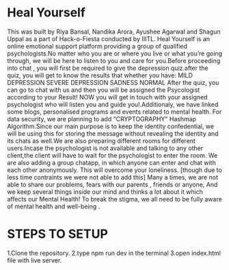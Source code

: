 
# Heal Yourself 
This was built by Riya Bansal, Nandika Arora, Ayushee Agarwal and Shagun Uppal as a part of Hack-o-Fiesta conducted by IIITL. 
Heal Yourself is an online emotional support platform providing a group of qualified psychologists.No matter who you are or where you live or what you’re going through, we will be here to listen to you and care for you.Before proceeding into chat , you will first be required to give the depression quiz.after the quiz, you will get to know the results that whether you have: MILD DEPRESSION SEVERE DEPRESSION SADNESS NORMAL After the quiz, you can go to chat with us and then you will be assigned the Psycologist according to your Result! NOW you will get in touch with your assigned psychologist who will listen you and guide you!.Additionaly, we have linked some blogs, personalised programs and events related to mental health. For data security, we are planning to add "CRYPTOGRAPHY" Hashmap Algorithm.Since our main purpose is to keep the identity confedential, we will be using this for storing the message without revealing the identity and its chats as well.We are also preparing different rooms for different users.Incase the psychologist is not available and talking to any other client,the client will have to wait for the psychologist to enter the room. We are also adding a group chatapp, in which anyone can enter and chat with each other anonymously.  This will  overcome your loneliness. [though due to less time contraints we were not able to add this] Many a times, we are not able to share our problems, fears with our parents , friends or anyone, And we keep several things inside our mind and thinks a lot about it which affects our Mental Health! To break the stigma, we all need to be fully aware of mental health and well-being .

# STEPS TO SETUP
1.Clone the repository.
2.type npm run dev in the terminal
3.open index.html file with live server.
